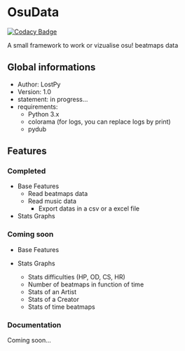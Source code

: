 # OsuData
[![Codacy Badge](https://app.codacy.com/project/badge/Grade/67d55f7a489844a38059e2061977ba8b)](https://www.codacy.com/gh/LostPy/OsuData/dashboard?utm_source=github.com&amp;utm_medium=referral&amp;utm_content=LostPy/OsuData&amp;utm_campaign=Badge_Grade)

A small framework to work or vizualise osu! beatmaps data

## Global informations
* Author: LostPy
* Version: 1.0
* statement: in progress...
* requirements:
	- Python 3.x
	- colorama (for logs, you can replace logs by print)
  - pydub

## Features
### Completed
* Base Features
	- Read beatmaps data
  - Read music data
	- Export datas in a csv or a excel file
* Stats Graphs

### Coming soon
* Base Features

* Stats Graphs
	- Stats difficulties (HP, OD, CS, HR)
	- Number of beatmaps in function of time
	- Stats of an Artist
	- Stats of a Creator
	- Stats of time beatmaps

### Documentation
Coming soon...
